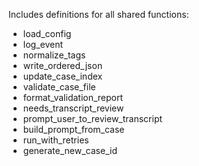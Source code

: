 Includes definitions for all shared functions:

- load_config
- log_event
- normalize_tags
- write_ordered_json
- update_case_index
- validate_case_file
- format_validation_report
- needs_transcript_review
- prompt_user_to_review_transcript
- build_prompt_from_case
- run_with_retries
- generate_new_case_id
